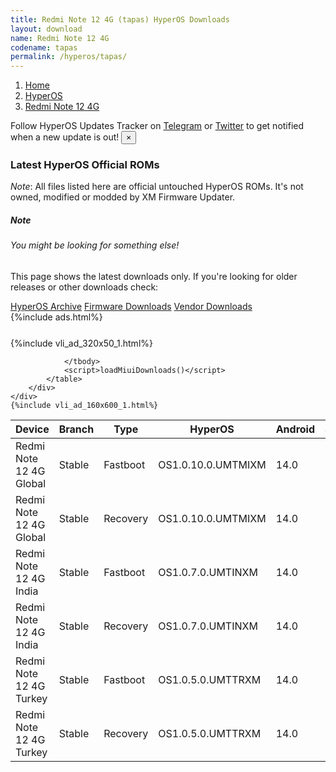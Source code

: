 ```yaml
---
title: Redmi Note 12 4G (tapas) HyperOS Downloads
layout: download
name: Redmi Note 12 4G
codename: tapas
permalink: /hyperos/tapas/
---
```

<nav aria-label="breadcrumb">
    <ol class="breadcrumb">
        <li class="breadcrumb-item"><a href="/">Home</a></li>
        <li class="breadcrumb-item"><a href="/hyperos/">HyperOS</a></li>
        <li class="breadcrumb-item active" aria-current="page"><a href="/hyperos/tapas/">Redmi Note 12 4G</a></li>
    </ol>
</nav>
<div class="alert alert-primary alert-dismissible fade show" role="alert">
    Follow HyperOS Updates Tracker on <a href="https://t.me/MIUIUpdatesTracker" class="alert-link">Telegram</a>
     or <a href="https://twitter.com/MiFwUpdater" class="alert-link">Twitter</a> to get notified when a new update is out!
    <button type="button" class="close" data-dismiss="alert" aria-label="Close">
        <span aria-hidden="true">&times;</span>
    </button>
</div>

### Latest HyperOS Official ROMs
*Note*: All files listed here are official untouched HyperOS ROMs. It's not owned, modified or modded by XM Firmware Updater.
<div class="card">
  <div class="card-body">
    <h5 class="card-title">Note</h5>
    <h6 class="card-subtitle mb-2 text-muted">You might be looking for something else!</h6>
    <p class="card-text">This page shows the latest downloads only.
     If you're looking for older releases or other downloads check:</p>
    <a href="/archive/hyperos/tapas/" class="card-link">HyperOS Archive</a>
    <a href="/firmware/tapas/" class="card-link">Firmware Downloads</a>
    <a href="/vendor/tapas/" class="card-link">Vendor Downloads</a>
  </div>
</div>
{%include ads.html%}
<div class="row justify-content-center">
    <div class="col-10">
        <div class="table-responsive-md" style="margin-top: 25px;">
            {%include vli_ad_320x50_1.html%}
            <table id="miui" class="display dt-responsive nowrap compact table table-striped table-hover table-sm">
                <thead class="thead-dark">
                    <tr>
                        <th data-ref="device">Device</th>
                        <th data-ref="branch">Branch</th>
                        <th data-ref="type">Type</th>
                        <th data-ref="miui">HyperOS</th>
                        <th data-ref="android">Android</th>
                        <th data-ref="size">Size</th>
                        <th data-ref="size">Date</th>
                        <th data-ref="link">Link</th>
                    </tr>
                </thead>
                <tbody>
                <tr><td>Redmi Note 12 4G Global</td><td>Stable</td><td>Fastboot</td><td>OS1.0.10.0.UMTMIXM</td><td>14.0</td><td>7.3 GB</td><td>2024-09-11</td><td><a href="/hyperos/tapas/stable/OS1.0.10.0.UMTMIXM/">Download</a></td></tr>
<tr><td>Redmi Note 12 4G Global</td><td>Stable</td><td>Recovery</td><td>OS1.0.10.0.UMTMIXM</td><td>14.0</td><td>4.4 GB</td><td>2024-09-25</td><td><a href="/hyperos/tapas/stable/OS1.0.10.0.UMTMIXM/">Download</a></td></tr>
<tr><td>Redmi Note 12 4G India</td><td>Stable</td><td>Fastboot</td><td>OS1.0.7.0.UMTINXM</td><td>14.0</td><td>5.7 GB</td><td>2024-11-14</td><td><a href="/hyperos/tapas/stable/OS1.0.7.0.UMTINXM/">Download</a></td></tr>
<tr><td>Redmi Note 12 4G India</td><td>Stable</td><td>Recovery</td><td>OS1.0.7.0.UMTINXM</td><td>14.0</td><td>4.3 GB</td><td>2024-11-18</td><td><a href="/hyperos/tapas/stable/OS1.0.7.0.UMTINXM/">Download</a></td></tr>
<tr><td>Redmi Note 12 4G Turkey</td><td>Stable</td><td>Fastboot</td><td>OS1.0.5.0.UMTTRXM</td><td>14.0</td><td>6.2 GB</td><td>2024-09-30</td><td><a href="/hyperos/tapas/stable/OS1.0.5.0.UMTTRXM/">Download</a></td></tr>
<tr><td>Redmi Note 12 4G Turkey</td><td>Stable</td><td>Recovery</td><td>OS1.0.5.0.UMTTRXM</td><td>14.0</td><td>4.3 GB</td><td>2024-10-14</td><td><a href="/hyperos/tapas/stable/OS1.0.5.0.UMTTRXM/">Download</a></td></tr>

                </tbody>
                <script>loadMiuiDownloads()</script>
            </table>
        </div>
    </div>
    {%include vli_ad_160x600_1.html%}
</div>
